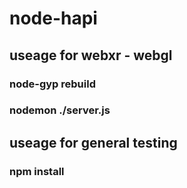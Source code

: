 # node-hapi

## useage for webxr - webgl 
### node-gyp rebuild
### nodemon ./server.js

## useage for general testing
### npm install
